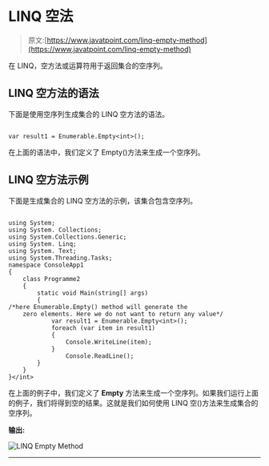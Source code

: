 # LINQ 空法

> 原文:[https://www.javatpoint.com/linq-empty-method](https://www.javatpoint.com/linq-empty-method)

在 LINQ，空方法或运算符用于返回集合的空序列。

## LINQ 空方法的语法

下面是使用空序列生成集合的 LINQ 空方法的语法。

```

var result1 = Enumerable.Empty<int>();

```

在上面的语法中，我们定义了 Empty()方法来生成一个空序列。

## LINQ 空方法示例

下面是生成集合的 LINQ 空方法的示例，该集合包含空序列。

```

using System;
using System. Collections;
using System.Collections.Generic;
using System. Linq;
using System. Text;
using System.Threading.Tasks;
namespace ConsoleApp1
{
    class Programme2
    {
        static void Main(string[] args)
        {
/*here Enumerable.Empty() method will generate the 
    zero elements. Here we do not want to return any value*/
            var result1 = Enumerable.Empty<int>();
            foreach (var item in result1)
            {
                Console.WriteLine(item);
            }
                Console.ReadLine();
        }
    }
}</int> 
```

在上面的例子中，我们定义了 **Empty** 方法来生成一个空序列。如果我们运行上面的例子，我们将得到空的结果。这就是我们如何使用 LINQ 空()方法来生成集合的空序列。

**输出:**

![LINQ Empty Method](../Images/657b9d9bf49ca275aa09b5f9ecd1a7ce.png)

* * *